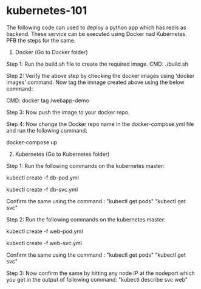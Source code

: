 # kubernetes-101

The following code can used to deploy a python app which has redis as backend. These service can be executed using Docker nad Kubernetes. PFB the steps for the same.

1. Docker (Go to Docker folder)

Step 1: Run the build.sh file to create the required image. 
CMD: ./build.sh

Step 2: Verify the above step by checking the docker images using 'docker images' command. Now tag the imnage created above using the below command: 

CMD: docker tag <your image_id> <Docker-repo>/webapp-demo

Step 3: Now push the image to your docker repo.

Step 4: Now change the Docker repo name in the docker-compose.yml file and run the following command:

docker-compose up


2. Kubernetes (Go to Kubernetes folder)

Step 1: Run the following commands on the kubernetes master:

kubectl create -f db-pod.yml

kubectl create -f db-svc.yml

Confirm the same using the command : "kubectl get pods"  "kubectl get svc"

Step 2: Run the following commands on the kubernetes master:

kubectl create -f web-pod.yml

kubectl create -f web-svc.yml

Confirm the same using the command : "kubectl get pods"  "kubectl get svc"

Step 3: Now confirm the same by hitting any node IP at the nodeport which you get in the output of following command: "kubectl describe svc web"

